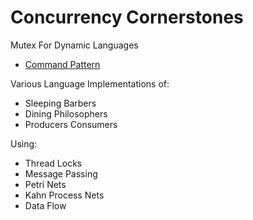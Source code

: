 Concurrency Cornerstones
=====================

Mutex For Dynamic Languages

* [Command Pattern](https://gist.github.com/jcrubino/70a38ae46b034ae8f056)

Various Language Implementations of:

* Sleeping Barbers
* Dining Philosophers
* Producers Consumers


Using:

* Thread Locks
* Message Passing
* Petri Nets
* Kahn Process Nets
* Data Flow


